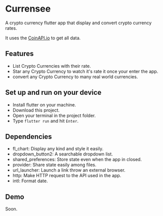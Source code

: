 # Currensee

A crypto currency flutter app that display and convert crypto currency rates.

It uses the [CoinAPI.io](https://www.coinapi.io/) to get all data.

## Features

- List Crypto Currencies with their rate.
- Star any Crypto Currency to watch it's rate it once your enter the app.
- convert any Crypto Currency to many real world currencies.


## Set up and run on your device

- Install flutter on your machine.
- Download this project.
- Open your terminal in the project folder.
- Type `flutter run` and hit `Enter`.


## Dependencies

- fl_chart: Display any kind and style it easily.
- dropdown_button2: A searchable dropdown list.
- shared_preferences: Store state even when the app in closed.
- provider: Share state easily among files.
- url_launcher: Launch a link throw an external browser.
- http: Make HTTP request to the API used in the app.
- intl: Format date.


## Demo

Soon.